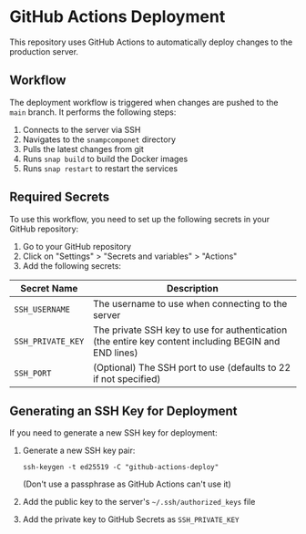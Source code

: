 # GitHub Actions Deployment

This repository uses GitHub Actions to automatically deploy changes to the production server.

## Workflow

The deployment workflow is triggered when changes are pushed to the `main` branch. It performs the following steps:

1. Connects to the server via SSH
2. Navigates to the `snampcomponet` directory
3. Pulls the latest changes from git
4. Runs `snap build` to build the Docker images
5. Runs `snap restart` to restart the services

## Required Secrets

To use this workflow, you need to set up the following secrets in your GitHub repository:

1. Go to your GitHub repository
2. Click on "Settings" > "Secrets and variables" > "Actions"
3. Add the following secrets:

| Secret Name | Description |
|-------------|-------------|
| `SSH_USERNAME` | The username to use when connecting to the server |
| `SSH_PRIVATE_KEY` | The private SSH key to use for authentication (the entire key content including BEGIN and END lines) |
| `SSH_PORT` | (Optional) The SSH port to use (defaults to 22 if not specified) |

## Generating an SSH Key for Deployment

If you need to generate a new SSH key for deployment:

1. Generate a new SSH key pair:
   ```
   ssh-keygen -t ed25519 -C "github-actions-deploy"
   ```
   (Don't use a passphrase as GitHub Actions can't use it)

2. Add the public key to the server's `~/.ssh/authorized_keys` file

3. Add the private key to GitHub Secrets as `SSH_PRIVATE_KEY`
